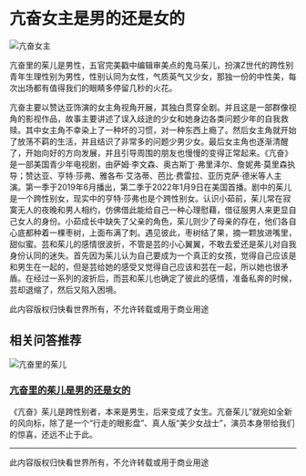 # 亢奋女主是男的还是女的

![亢奋女主](https://pic.imgdb.cn/item/63be96b3be43e0d30efad26e.png)

亢奋里的茱儿是男性，五官完美戳中编辑审美点的鬼马茱儿，扮演Z世代的跨性别青年生理性别为男性，性别认同为女性，气质英气又少女，那独一份的中性美，每次出场都有值得我们的眼睛多停留几秒的火花。

亢奋主要以赞达亚饰演的女主角视角开展，其独白贯穿全剧。并且这是一部群像视角的影视作品，故事主要讲述了误入歧途的少女和她身边各类问题少年的自我救赎。其中女主角不幸染上了一种坏的习惯，对一种东西上瘾了。然后女主角就开始了放荡不羁的生活，并且结识了非常多的问题少男少女。最后女主角也逐渐清醒了，开始向好的方向发展，并且引导周围的朋友也慢慢的变得正常起来。《亢奋》是一部美国青少年电视剧，由萨姆·李文森、奥古斯丁·弗里泽尔、詹妮弗·莫里森执导；赞达亚、亨特·莎弗、雅各布·艾洛蒂、芭比·费雷拉、亚历克萨·德米等人主演。第一季于2019年6月播出，第二季于2022年1月9日在美国首播。剧中的茱儿是一个跨性别女，现实中的亨特·莎弗也是个跨性别女。认识小茹前，茱儿常在寂寞无人的夜晚和男人相约，仿佛借此能给自己一种心理慰藉，借征服男人来更显自己女人的身份。小茹成长中缺失了父亲的角色，茱儿则少了母亲的存在，他们各自心底都种着一棵枣树，上面布满了刺。遇见彼此，枣树结了果，摘一颗放进嘴里，甜似蜜。芸和茱儿的感情很波折，不管是芸的小心翼翼，不敢去爱还是茱儿对自我身份认同的迷失。首先因为茱儿认为自己要成为一个真正的女孩，觉得自己应该是和男生在一起的，但是芸给她的感受又觉得自己应该和芸在一起，所以她也很矛盾。在经过一系列的波折后，而芸和茱儿也确定了彼此的感情，准备私奔的时候，芸却退缩了，然后又陷入困境。

此内容版权归快看世界所有，不允许转载或用于商业用途

## 相关问答推荐

![亢奋里的茱儿](https://kk-promote-template.v3mh.com/answer-admin/prod/image/wz1Fmi1uc/8194亢奋.jpg)

### [亢奋里的茱儿是男的还是女的](https://www.kuaikanmanhua.com)

《亢奋》茱儿是跨性别者，本来是男生，后来变成了女生。亢奋茱儿”就宛如全新的风向标，除了是一个“行走的眼影盘”、真人版“美少女战士”，演员本身带给我们的惊喜，还远不止于此。

---

此内容版权归快看世界所有，不允许转载或用于商业用途